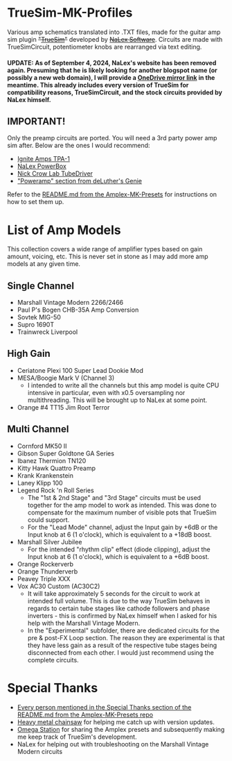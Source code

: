 # TrueSim-MK-Profiles
Various amp schematics translated into .TXT files, made for the guitar amp sim plugin ~~"[TrueSim]( https://nalexsoftware.blogspot.com/2022/07/truesim-simulator.html )"~~ developed by ~~[NaLex Software]( https://nalexsoftware.blogspot.com )~~.
Circuits are made with TrueSimCircuit, potentiometer knobs are rearranged via text editing.

#### UPDATE: As of September 4, 2024, NaLex's website has been removed again. Presuming that he is likely looking for another blogspot name (or possibly a new web domain), I will provide a [OneDrive mirror link]( https://1drv.ms/f/s!Aj2M95S7YBPBhH_gWiK2xNEVZpog?e=6VtpUj ) in the meantime. This already includes every version of TrueSim for compatibility reasons, TrueSimCircuit, and the stock circuits provided by NaLex himself.

## IMPORTANT!
Only the preamp circuits are ported. You will need a 3rd party power amp sim after. Below are the ones I would recommend:
- [Ignite Amps TPA-1]( https://www.igniteamps.com/#tpa-1 )
- [NaLex PowerBox]( https://nalexsoftware.blogspot.com/2020/05/powerbox-poweramp.html )
- [Nick Crow Lab TubeDriver]( https://nickcrowlab.blogspot.com/2009/08/tubedriver-v10.html )
- ["Poweramp" section from deLuther's Genie]( https://guitarplayer.ru/guitar-studio/plaginy-st-rock/ )

Refer to the [README.md from the Amplex-MK-Presets]( https://github.com/MARKTHERENCE/Amplex-MK-Presets/tree/main#setting-up-the-power-amp ) for instructions on how to set them up.

# List of Amp Models
This collection covers a wide range of amplifier types based on gain amount, voicing, etc. This is never set in stone as I may add more amp models at any given time.

## Single Channel
- Marshall Vintage Modern 2266/2466
- Paul P's Bogen CHB-35A Amp Conversion
- Sovtek MIG-50
- Supro 1690T
- Trainwreck Liverpool

## High Gain
- Ceriatone Plexi 100 Super Lead Dookie Mod
- MESA/Boogie Mark V (Channel 3)
  - I intended to write all the channels but this amp model is quite CPU intensive in particular, even with x0.5 oversampling nor multithreading. This will be brought up to NaLex at some point.
- Orange #4 TT15 Jim Root Terror

## Multi Channel
- Cornford MK50 II
- Gibson Super Goldtone GA Series
- Ibanez Thermion TN120
- Kitty Hawk Quattro Preamp
- Krank Krankenstein
- Laney Klipp 100
- Legend Rock 'n Roll Series
  - The "1st & 2nd Stage" and "3rd Stage" circuits must be used together for the amp model to work as intended. This was done to compensate for the maximum number of visible pots that TrueSim could support.
  - For the "Lead Mode" channel, adjust the Input gain by +6dB or the Input knob at 6 (1 o'clock), which is equivalent to a +18dB boost.
- Marshall Silver Jubilee
  - For the intended "rhythm clip" effect (diode clipping), adjust the Input knob at 6 (1 o'clock), which is equivalent to a +6dB boost.
- Orange Rockerverb
- Orange Thunderverb
- Peavey Triple XXX
- Vox AC30 Custom (AC30C2)
  - It will take approximately 5 seconds for the circuit to work at intended full volume. This is due to the way TrueSim behaves in regards to certain tube stages like cathode followers and phase inverters - this is confirmed by NaLex himself when I asked for his help with the Marshall Vintage Modern.
  - In the "Experimental" subfolder, there are dedicated circuits for the pre & post-FX Loop section. The reason they are experimental is that they have less gain as a result of the respective tube stages being disconnected from each other. I would just recommend using the complete circuits.

# Special Thanks
- [Every person mentioned in the Special Thanks section of the README.md from the Amplex-MK-Presets repo]( https://github.com/MARKTHERENCE/Amplex-MK-Presets/tree/main#special-thanks )
- [Heavy metal chainsaw]( https://www.youtube.com/@cmd_f5 ) for helping me catch up with version updates.
- [Omega Station]( https://www.youtube.com/@OmegaStationMusic/videos ) for sharing the Amplex presets and subsequently making me keep track of TrueSim's development.
- NaLex for helping out with troubleshooting on the Marshall Vintage Modern circuits
